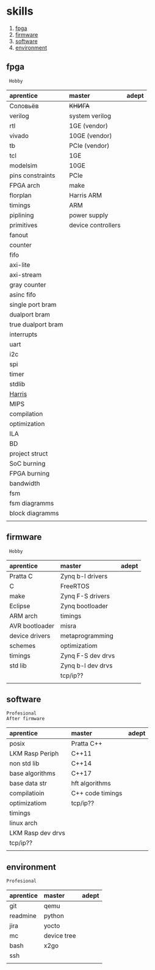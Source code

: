 # skills

1.  [fpga](#fpga)
2.  [firmware](#firmware)
3.  [software](#software)
4.  [environment](#environment)

## fpga
     
     Hobby

| aprentice          | master             | adept              |
| :---               | :---               | :---               |
| Соловьёв           | ~~КНИГА~~          |                    |
| verilog            | system verilog     |                    |
| rtl                | 1GE (vendor)       |                    |
| vivado             | 10GE (vendor)      |                    |
| tb                 | PCIe (vendor)      |                    |
| tcl                | 1GE                |                    |
| modelsim           | 10GE               |                    |
| pins constraints   | PCIe               |                    |
| FPGA arch          | make               |                    |
| florplan           | Harris ARM         |                    |
| timings            | ARM                |                    |
| piplining          | power supply       |                    |
| primitives         | device controllers |                    |
| fanout             |                    |                    |
| counter            |                    |                    |
| fifo               |                    |                    |
| axi-lite           |                    |                    |
| axi-stream         |                    |                    |
| gray counter       |                    |                    |
| asinc fifo         |                    |                    |
| single port bram   |                    |                    |
| dualport bram      |                    |                    |
| true dualport bram |                    |                    |
| interrupts         |                    |                    |
| uart               |                    |                    |
| i2c                |                    |                    |
| spi                |                    |                    |
| timer              |                    |                    |
| stdlib             |                    |                    |
| <ins>Harris</ins>  |                    |                    |
| MIPS               |                    |                    |
| compilation        |                    |                    |
| optimization       |                    |                    |
| ILA                |                    |                    |
| BD                 |                    |                    |
| project struct     |                    |                    |
| SoC burning        |                    |                    |
| FPGA burning       |                    |                    |
| bandwidth          |                    |                    |
| fsm                |                    |                    |
| fsm diagramms      |                    |                    |
| block diagramms    |                    |                    |
|                    |                    |                    |

## firmware

     Hobby

| aprentice          | master             | adept              |
| :---               | :---               | :---               |
| Pratta C           | Zynq b-l drivers   |                    |
| C                  | FreeRTOS           |                    |
| make               | Zynq F-S drivers   |                    |
| Eclipse            | Zynq bootloader    |                    |
| ARM arch           | timings            |                    |
| AVR bootloader     | misra              |                    |
| device drivers     | metaprogramming    |                    |
| schemes            | optimizatiom       |                    |
| timings            | Zynq F-S dev drvs  |                    |
| std lib            | Zynq b-l dev drvs  |                    |
|                    | tcp/ip??           |                    |
|                    |                    |                    |

## software

    Profesional
    After firmware

| aprentice          | master             | adept              |
| :---               | :---               | :---               |
| posix              | Pratta C++         |                    |
| LKM Rasp Periph    | C++11              |                    |
| non std lib        | C++14              |                    |
| base algorithms    | C++17              |                    |
| base data str      | hft algorithms     |                    |
| compilatioin       | C++ code timings   |                    |
| optimizatiom       | tcp/ip??           |                    |
| timings            |                    |                    |
| linux arch         |                    |                    |
| LKM Rasp dev drvs  |                    |                    |
| tcp/ip??           |                    |                    |
|                    |                    |                    |




## environment

    Profesional

| aprentice          | master             | adept              |
| :---               | :---               | :---               |
| git                | qemu               |                    |
| readmine           | python             |                    |
| jira               | yocto              |                    |
| mc                 | device tree        |                    |
| bash               | x2go               |                    |
| ssh                |                    |                    |
|                    |                    |                    |